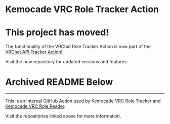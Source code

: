 # Kemocade VRC Role Tracker Action

# This project has moved!
The functionality of the VRChat Role Tracker Action is now part of the [VRChat API Tracker Action](https://github.com/kemocade/Kemocade.Vrc.Api.Tracker.Action)!

Visit the new repository for updated versions and features.

# Archived README Below
-----

This is an internal GitHub Action used by [Kemocade VRC Role Tracker](https://github.com/kemocade/Kemocade.Vrc.Role.Tracker) and [Kemocade VRC Role Reader](https://github.com/kemocade/Kemocade.Vrc.Role.Reader).

Visit the repositories linked above for more information.
